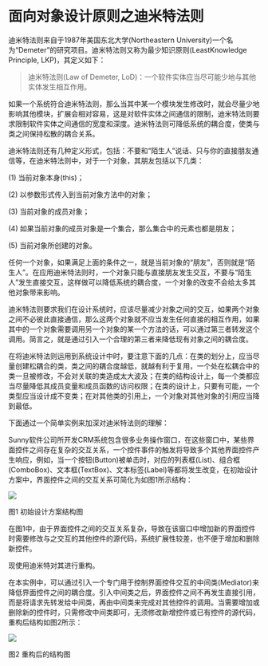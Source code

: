# 面向对象设计原则之迪米特法则


迪米特法则来自于1987年美国东北大学(Northeastern University)一个名为“Demeter”的研究项目。迪米特法则又称为最少知识原则(LeastKnowledge Principle, LKP)，其定义如下：

> 迪米特法则(Law of  Demeter, LoD)：一个软件实体应当尽可能少地与其他实体发生相互作用。

如果一个系统符合迪米特法则，那么当其中某一个模块发生修改时，就会尽量少地影响其他模块，扩展会相对容易，这是对软件实体之间通信的限制，迪米特法则要求限制软件实体之间通信的宽度和深度。迪米特法则可降低系统的耦合度，使类与类之间保持松散的耦合关系。

迪米特法则还有几种定义形式，包括：不要和“陌生人”说话、只与你的直接朋友通信等，在迪米特法则中，对于一个对象，其朋友包括以下几类：

(1) 当前对象本身(this)；

(2) 以参数形式传入到当前对象方法中的对象；

(3) 当前对象的成员对象；

(4) 如果当前对象的成员对象是一个集合，那么集合中的元素也都是朋友；

(5) 当前对象所创建的对象。

任何一个对象，如果满足上面的条件之一，就是当前对象的“朋友”，否则就是“陌生人”。在应用迪米特法则时，一个对象只能与直接朋友发生交互，不要与“陌生人”发生直接交互，这样做可以降低系统的耦合度，一个对象的改变不会给太多其他对象带来影响。

迪米特法则要求我们在设计系统时，应该尽量减少对象之间的交互，如果两个对象之间不必彼此直接通信，那么这两个对象就不应当发生任何直接的相互作用，如果其中的一个对象需要调用另一个对象的某一个方法的话，可以通过第三者转发这个调用。简言之，就是通过引入一个合理的第三者来降低现有对象之间的耦合度。

在将迪米特法则运用到系统设计中时，要注意下面的几点：在类的划分上，应当尽量创建松耦合的类，类之间的耦合度越低，就越有利于复用，一个处在松耦合中的类一旦被修改，不会对关联的类造成太大波及；在类的结构设计上，每一个类都应当尽量降低其成员变量和成员函数的访问权限；在类的设计上，只要有可能，一个类型应当设计成不变类；在对其他类的引用上，一个对象对其他对象的引用应当降到最低。

下面通过一个简单实例来加深对迪米特法则的理解：

Sunny软件公司所开发CRM系统包含很多业务操作窗口，在这些窗口中，某些界面控件之间存在复杂的交互关系，一个控件事件的触发将导致多个其他界面控件产生响应，例如，当一个按钮(Button)被单击时，对应的列表框(List)、组合框(ComboBox)、文本框(TextBox)、文本标签(Label)等都将发生改变，在初始设计方案中，界面控件之间的交互关系可简化为如图1所示结构：

![](http://my.csdn.net/uploads/201205/14/1336930654_2743.jpg)

图1 初始设计方案结构图

在图1中，由于界面控件之间的交互关系复杂，导致在该窗口中增加新的界面控件时需要修改与之交互的其他控件的源代码，系统扩展性较差，也不便于增加和删除新控件。

现使用迪米特对其进行重构。

在本实例中，可以通过引入一个专门用于控制界面控件交互的中间类(Mediator)来降低界面控件之间的耦合度。引入中间类之后，界面控件之间不再发生直接引用，而是将请求先转发给中间类，再由中间类来完成对其他控件的调用。当需要增加或删除新的控件时，只需修改中间类即可，无须修改新增控件或已有控件的源代码，重构后结构如图2所示：

![](http://my.csdn.net/uploads/201205/14/1336930673_6550.jpg)

图2  重构后的结构图